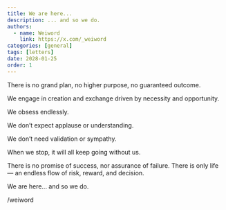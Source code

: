 ```yaml
---
title: We are here...
description: ... and so we do.
authors:
  - name: Weiword
    link: https://x.com/_weiword
categories: [general]
tags: [letters]
date: 2028-01-25 
order: 1
---
```

There is no grand plan, no higher purpose, no guaranteed outcome.

We engage in creation and exchange driven by necessity and opportunity.

We obsess endlessly.

We don’t expect applause or understanding.

We don’t need validation or sympathy.

When we stop, it will all keep going without us.

There is no promise of success, nor assurance of failure. There is only life — an endless flow of risk, reward, and decision.

We are here... and so we do.

/weiword
